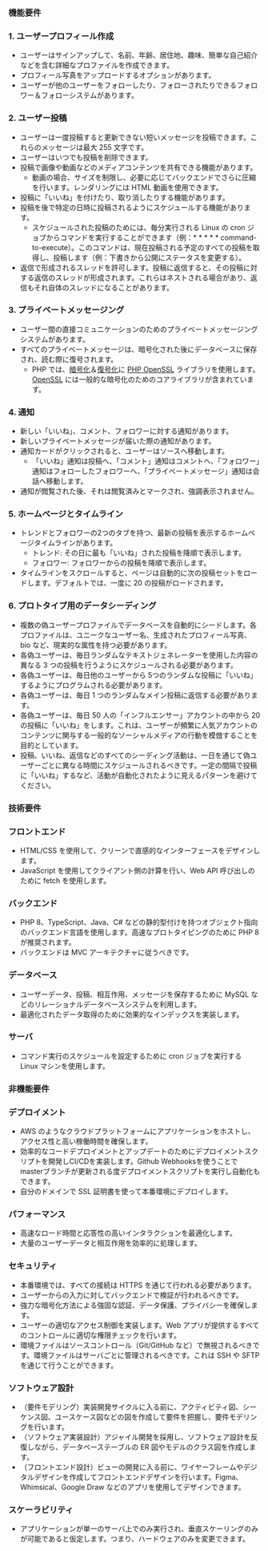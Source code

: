 ### **機能要件**

### **1. ユーザープロフィール作成**

- ユーザーはサインアップして、名前、年齢、居住地、趣味、簡単な自己紹介などを含む詳細なプロファイルを作成できます。
- プロフィール写真をアップロードするオプションがあります。
- ユーザーが他のユーザーをフォローしたり、フォローされたりできるフォロワー＆フォローシステムがあります。

### **2. ユーザー投稿**

- ユーザーは一度投稿すると更新できない短いメッセージを投稿できます。これらのメッセージは最大 255 文字です。
- ユーザーはいつでも投稿を削除できます。
- 投稿で画像や動画などのメディアコンテンツを共有できる機能があります。
    - 動画の場合、サイズを制限し、必要に応じてバックエンドでさらに圧縮を行います。レンダリングには HTML 動画を使用できます。
- 投稿に「いいね」を付けたり、取り消したりする機能があります。
- 投稿を後で特定の日時に投稿されるようにスケジュールする機能があります。
    - スケジュールされた投稿のためには、毎分実行される Linux の cron ジョブからコマンドを実行することができます（例：* * * * * command-to-execute）。このコマンドは、現在投稿される予定のすべての投稿を取得し、投稿します（例：下書きから公開にステータスを変更する）。
- 返信で形成されるスレッドを許可します。投稿に返信すると、その投稿に対する返信のスレッドが形成されます。これらはネストされる場合があり、返信もそれ自体のスレッドになることがあります。

### **3. プライベートメッセージング**

- ユーザー間の直接コミュニケーションのためのプライベートメッセージングシステムがあります。
- すべてのプライベートメッセージは、暗号化された後にデータベースに保存され、読む際に復号されます。
    - PHP では、[暗号化](https://www.php.net/manual/en/function.openssl-encrypt.php)＆[復号化](https://www.php.net/manual/en/function.openssl-decrypt.php)に [PHP OpenSSL](https://www.php.net/manual/en/book.openssl.php) ライブラリを使用します。[OpenSSL](https://www.openssl.org/) には一般的な暗号化のためのコアライブラリが含まれています。

### **4. 通知**

- 新しい「いいね」、コメント、フォロワーに対する通知があります。
- 新しいプライベートメッセージが届いた際の通知があります。
- 通知カードがクリックされると、ユーザーはソースへ移動します。
    - 「いいね」通知は投稿へ、「コメント」通知はコメントへ、「フォロワー」通知はフォローしたフォロワーへ、「プライベートメッセージ」通知は会話へ移動します。
- 通知が閲覧された後、それは閲覧済みとマークされ、強調表示されません。

### **5. ホームページとタイムライン**

- トレンドとフォロワーの2つのタブを持つ、最新の投稿を表示するホームページタイムラインがあります。
    - トレンド: その日に最も「いいね」された投稿を降順で表示します。
    - フォロワー: フォロワーからの投稿を降順で表示します。
- タイムラインをスクロールすると、ページは自動的に次の投稿セットをロードします。デフォルトでは、一度に 20 の投稿がロードされます。

### **6. プロトタイプ用のデータシーディング**

- 複数の偽ユーザープロファイルでデータベースを自動的にシードします。各プロファイルは、ユニークなユーザー名、生成されたプロフィール写真、bio など、現実的な属性を持つ必要があります。
- 各偽ユーザーは、毎日ランダムなテキストジェネレーターを使用した内容の異なる 3 つの投稿を行うようにスケジュールされる必要があります。
- 各偽ユーザーは、毎日他のユーザーから 5つのランダムな投稿に「いいね」するようにプログラムされる必要があります。
- 各偽ユーザーは、毎日 1 つのランダムなメイン投稿に返信する必要があります。
- 各偽ユーザーは、毎日 50 人の「インフルエンサー」アカウントの中から 20 の投稿に「いいね」をします。これは、ユーザーが頻繁に人気アカウントのコンテンツに関与する一般的なソーシャルメディアの行動を模倣することを目的としています。
- 投稿、いいね、返信などのすべてのシーディング活動は、一日を通じて偽ユーザーごとに異なる時間にスケジュールされるべきです。一定の間隔で投稿に「いいね」するなど、活動が自動化されたように見えるパターンを避けてください。

### **技術要件**

### **フロントエンド**

- HTML/CSS を使用して、クリーンで直感的なインターフェースをデザインします。
- JavaScript を使用してクライアント側の計算を行い、Web API 呼び出しのために fetch を使用します。

### **バックエンド**

- PHP 8、TypeScript、Java、C# などの静的型付けを持つオブジェクト指向のバックエンド言語を使用します。高速なプロトタイピングのために PHP 8 が推奨されます。
- バックエンドは MVC アーキテクチャに従うべきです。

### **データベース**

- ユーザーデータ、投稿、相互作用、メッセージを保存するために MySQL などのリレーショナルデータベースシステムを利用します。
- 最適化されたデータ取得のために効果的なインデックスを実装します。

### **サーバ**

- コマンド実行のスケジュールを設定するために cron ジョブを実行する Linux マシンを使用します。

### **非機能要件**

### **デプロイメント**

- AWS のようなクラウドプラットフォームにアプリケーションをホストし、アクセス性と高い稼働時間を確保します。
- 効率的なコードデプロイメントとアップデートのためにデプロイメントスクリプトを開発しCI/CDを実装します。Github Webhooksを使うことでmasterブランチが更新される度デプロイメントスクリプトを実行し自動化もできます。
- 自分のドメインで SSL 証明書を使って本番環境にデプロイします。

### **パフォーマンス**

- 高速なロード時間と応答性の高いインタラクションを最適化します。
- 大量のユーザーデータと相互作用を効率的に処理します。

### **セキュリティ**

- 本番環境では、すべての接続は HTTPS を通じて行われる必要があります。
- ユーザーからの入力に対してバックエンドで検証が行われるべきです。
- 強力な暗号化方法による強固な認証、データ保護、プライバシーを確保します。
- ユーザーの適切なアクセス制御を実装します。Web アプリが提供するすべてのコントロールに適切な権限チェックを行います。
- 環境ファイルはソースコントロール（Git/GitHub など）で無視されるべきです。環境ファイルはサーバごとに管理されるべきです。これは SSH や SFTP を通じて行うことができます。

### **ソフトウェア設計**

- （要件モデリング）実装開発サイクルに入る前に、アクティビティ図、シーケンス図、ユースケース図などの図を作成して要件を把握し、要件モデリングを行います。
- （ソフトウェア実装設計）アジャイル開発を採用し、ソフトウェア設計を反復しながら、データベーステーブルの ER 図やモデルのクラス図を作成します。
- （フロントエンド設計）ビューの開発に入る前に、ワイヤーフレームやデジタルデザインを作成してフロントエンドデザインを行います。Figma、Whimsical、Google Draw などのアプリを使用してデザインできます。

### **スケーラビリティ**

- アプリケーションが単一のサーバ上でのみ実行され、垂直スケーリングのみが可能であると仮定します。つまり、ハードウェアのみを変更できます。